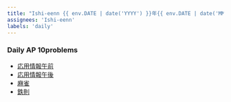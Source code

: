 ```yaml
---
title: "Ishi-eenn {{ env.DATE | date('YYYY') }}年{{ env.DATE | date('MM') }}月{{ env.DATE | date('DD') }}日"
assignees: 'Ishi-eenn'
labels: 'daily'
---
```


### Daily AP 10problems
- [応用情報午前](https://www.ap-siken.com/apkakomon.php)
- [応用情報午後](https://www.ap-siken.com/apkakomon_pm.php)
- [麻雀](https://game.mahjongsoul.com/index.html)
- [鉄則](https://atcoder.jp/contests/tessoku-book)